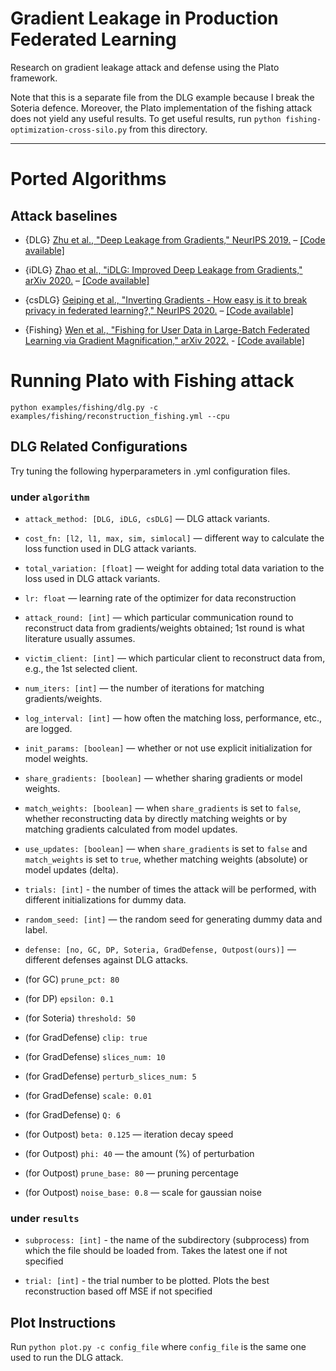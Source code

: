 # Gradient Leakage in Production Federated Learning

Research on gradient leakage attack and defense using the Plato framework.

Note that this is a separate file from the DLG example because I break the Soteria defence. Moreover, the Plato implementation of the fishing attack does not yield any useful results. To get useful results, run `python fishing-optimization-cross-silo.py` from this directory.

--- 
# Ported Algorithms

## Attack baselines
- {DLG} [Zhu et al., "Deep Leakage from Gradients," NeurIPS 2019.](https://papers.nips.cc/paper/2019/hash/60a6c4002cc7b29142def8871531281a-Abstract.html) – [[Code available]](https://github.com/mit-han-lab/dlg)

- {iDLG} [Zhao et al., "iDLG: Improved Deep Leakage from Gradients," arXiv 2020.](https://arxiv.org/pdf/2001.02610.pdf) – [[Code available]](https://github.com/PatrickZH/Improved-Deep-Leakage-from-Gradients)

- {csDLG} [Geiping et al., "Inverting Gradients - How easy is it to break privacy in federated learning?," NeurIPS 2020.](https://proceedings.neurips.cc/paper/2020/file/c4ede56bbd98819ae6112b20ac6bf145-Paper.pdf) – [[Code available]](https://github.com/JonasGeiping/invertinggradients)

- {Fishing} [Wen et al., "Fishing for User Data in Large-Batch Federated Learning via Gradient Magnification," arXiv 2022.](https://arxiv.org/pdf/2202.00580.pdf) - [[Code available]](https://github.com/JonasGeiping/breaching)

# Running Plato with Fishing attack
```
python examples/fishing/dlg.py -c examples/fishing/reconstruction_fishing.yml --cpu
```

## DLG Related Configurations
Try tuning the following hyperparameters in .yml configuration files.

### under `algorithm`

- `attack_method: [DLG, iDLG, csDLG]` — DLG attack variants.

- `cost_fn: [l2, l1, max, sim, simlocal]` — different way to calculate the loss function used in DLG attack variants.

- `total_variation: [float]` — weight for adding total data variation to the loss used in DLG attack variants.

- `lr: float` — learning rate of the optimizer for data reconstruction

- `attack_round: [int]` — which particular communication round to reconstruct data from gradients/weights obtained; 1st round is what literature usually assumes.

- `victim_client: [int]` — which particular client to reconstruct data from, e.g., the 1st selected client.

- `num_iters: [int]` — the number of iterations for matching gradients/weights.

- `log_interval: [int]` — how often the matching loss, performance, etc., are logged.

- `init_params: [boolean]` — whether or not use explicit initialization for model weights.

- `share_gradients: [boolean]` — whether sharing gradients or model weights.

- `match_weights: [boolean]` — when `share_gradients` is set to `false`, whether reconstructing data by directly matching weights or by matching gradients calculated from model updates.

- `use_updates: [boolean]` — when `share_gradients` is set to `false` and `match_weights` is set to `true`, whether matching weights (absolute) or model updates (delta).

- `trials: [int]` - the number of times the attack will be performed, with different initializations for dummy data.

- `random_seed: [int]` — the random seed for generating dummy data and label.

- `defense: [no, GC, DP, Soteria, GradDefense, Outpost(ours)]` — different defenses against DLG attacks.

- (for GC) `prune_pct: 80` 
- (for DP) `epsilon: 0.1`
- (for Soteria) `threshold: 50`
- (for GradDefense) `clip: true`
- (for GradDefense) `slices_num: 10`
- (for GradDefense) `perturb_slices_num: 5`
- (for GradDefense) `scale: 0.01`
- (for GradDefense) `Q: 6`
- (for Outpost) `beta: 0.125` — iteration decay speed
- (for Outpost) `phi: 40` — the amount (%) of perturbation
- (for Outpost) `prune_base: 80` — pruning percentage
- (for Outpost) `noise_base: 0.8` — scale for gaussian noise


### under `results`

- `subprocess: [int]` - the name of the subdirectory (subprocess) from which the file should be loaded from. Takes the latest one if not specified

- `trial: [int]` - the trial number to be plotted. Plots the best reconstruction based off MSE if not specified

## Plot Instructions

Run ```python plot.py -c config_file``` where ```config_file``` is the same one used to run the DLG attack.


